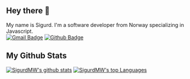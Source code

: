 ## Hey there 👋
My name is Sigurd. I'm a software developer from Norway specializing in Javascript. <br/>
[![Gmail Badge](https://img.shields.io/badge/-sigurdmwahl@gmail.com-c14438?style=flat&logo=Gmail&logoColor=white&link=mailto:sigurdmwahl@gmail.com)](mailto:sigurdmwahl@gmail.com) 
[![Github Badge](https://img.shields.io/badge/-sigurdmw-grey?style=flat&logo=github&logoColor=white&link=https://github.com/sigurdmw/)](https://www.github.com/sigurdmw/) 
## My Github Stats
[![SigurdMW's github stats](https://github-readme-stats.vercel.app/api?username=sigurdmw)](https://github.com/anuraghazra/github-readme-stats)
[![SigurdMW's top Languages](https://github-readme-stats.vercel.app/api/top-langs/?username=sigurdmw)](https://github.com/anuraghazra/github-readme-stats)
